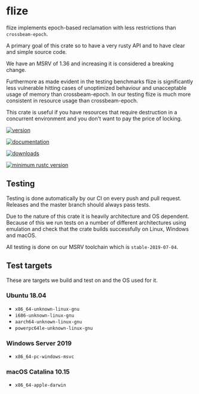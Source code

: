 # flize

flize implements epoch-based reclamation with less restrictions than `crossbeam-epoch`.

A primary goal of this crate so to have a very rusty API and
to have clear and simple source code.

We have an MSRV of 1.36 and increasing it is considered a breaking change.

Furthermore as made evident in the testing benchmarks flize is significantly
less vulnerable hitting cases of unoptimized behaviour and unacceptable usage of memory than crossbeam-epoch.
In our testing flize is much more consistent in resource usage than crossbeam-epoch.

This crate is useful if you have resources that require destruction
in a concurrent environment and you don't want to pay the price of locking.

[![version](https://img.shields.io/crates/v/flize)](https://crates.io/crates/flize)

[![documentation](https://docs.rs/flize/badge.svg)](https://docs.rs/flize)

[![downloads](https://img.shields.io/crates/d/flize)](https://crates.io/crates/flize)

[![minimum rustc version](https://img.shields.io/badge/rustc-1.36+-orange.svg)](https://crates.io/crates/flize)

## Testing

Testing is done automatically by our CI on every push and pull request.
Releases and the master branch should always pass tests.

Due to the nature of this crate it is heavily architecture and OS dependent.
Because of this we run tests on a number of different architectures using emulation
and check that the crate builds successfully on Linux, Windows and macOS.

All testing is done on our MSRV toolchain which is `stable-2019-07-04`.

## Test targets

These are targets we build and test on and the OS used for it.

### Ubuntu 18.04

- `x86_64-unknown-linux-gnu`
- `i686-unknown-linux-gnu`
- `aarch64-unknown-linux-gnu`
- `powerpc64le-unknown-linux-gnu`

### Windows Server 2019

- `x86_64-pc-windows-msvc`

### macOS Catalina 10.15

- `x86_64-apple-darwin`
